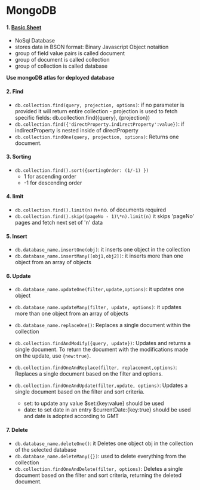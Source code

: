 # MongoDB

#### 1. [Basic Sheet](https://quickref.me/mongodb)

-   NoSql Database
-   stores data in BSON format: Binary Javascript Object notaition
-   group of field value pairs is called document
-   group of document is called collection
-   group of collection is called database

**Use mongoDB atlas for deployed database**

#### 2. Find

-   `db.collection.find(query, projection, options)`: if no parameter is provided it will return entire collection - projection is used to fetch specific fields: db.collection.find({query}, {projection})
-   `db.collection.find({'directProperty.indirectProperty':value})`: if indirectProperty is nested inside of directProperty
-   `db.collection.findOne(query, projection, options)`: Returns one document.

#### 3. Sorting

-   `db.collection.find().sort({sortingOrder: (1/-1) })`
    -   1 for ascending order
    -   -1 for descending order

#### 4. limit

-   `db.collection.find().limit(n)` n=no. of documents required
-   `db.collection.find().skip((pageNo - 1)\*n).limit(n)` it skips 'pageNo' pages and fetch next set of 'n' data

#### 5. Insert

-   `db.database_name.insertOne(obj)`: it inserts one object in the collection
-   `db.database_name.insertMany([obj1,obj2])`: it inserts more than one object from an array of objects

#### 6. Update

-   `db.database_name.updateOne(filter,update,options)`: it updates one object
-   `db.database_name.updateMany(filter, update, options)`: it updates more than one object from an array of objects
-   `db.database_name.replaceOne()`: Replaces a single document within the collection

-   `db.collection.findAndModify({query, update})`: Updates and returns a single document. To return the document with the modifications made on the update, use `{new:true}`.
-   `db.collection.findOneAndReplace(filter, replacement,options)`: Replaces a single document based on the filter and options.
-   `db.collection.findOneAndUpdate(filter,update, options)`: Updates a single document based on the filter and sort criteria.

    -   set: to update any value $set:{key:value} should be used
    -   date: to set date in an entry $currentDate:{key:true} should be used and date is adopted according to GMT

#### 7. Delete

-   `db.database_name.deleteOne()`: it Deletes one object obj in the collection of the selected database
-   `db.database_name.deleteMany({})`: used to delete everything from the collection
-   `db.collection.findOneAndDelete(filter, options)`: Deletes a single document based on the filter and sort criteria, returning the deleted document.

